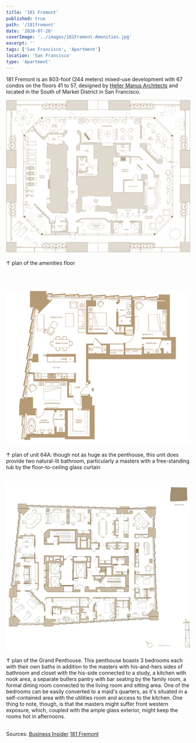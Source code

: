 ```yaml
---
title: '181 Fremont'
published: true
path: '/181fremont'
date: '2020-07-20'
coverImage: '../images/181Fremont-Amenities.jpg'
excerpt: ''
tags: ['San Francisco', 'Apartment']
location: 'San Francisco'
type: 'Apartment'
---
```


181 Fremont is an 803-foot (244 meters) mixed-use development with 67 condos on the floors 41 to 57, designed by [Heller Manus Architects](https://hellermanus.com/) and located in the South of Market District in San Francisco.

![amenity](../images/181Fremont-Amenities.jpg)

&#8593; plan of the amenities floor <br><br><br><br>

![64A](../images/181Fremont-64A.png)

&#8593; plan of unit 64A: though not as huge as the penthouse, this unit does provide two natural-lit bathroom, particularly a masters with a free-standing tub by the floor-to-ceiling glass curtain <br><br>

![GPH](../images/181Fremont-GPH.jpg)

&#8593; plan of the Grand Penthouse. This penthouse boasts 3 bedrooms each with their own baths in addition to the masters with his-and-hers sides of bathroom and closet with the his-side connected to a study, a kitchen with nook area, a separate butlers pantry with bar seating by the family room, a formal dining room connected to the living room and sitting area. One of the bedrooms can be easily converted to a maid's quarters, as it's situated in a self-contained area with the utilities room and access to the kitchen. One thing to note, though, is that the masters might suffer front western exposure, which, coupled with the ample glass exterior, might keep the rooms hot in afternoons. <br><br>

Sources: [Business Insider](https://www.businessinsider.com/penthouse-apartment-for-sale-at-facebook-offices-2017-9) [181 Fremont](https://181fremont.com/floor-plans/)
